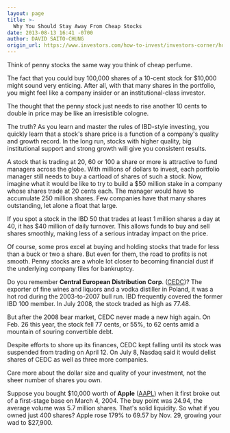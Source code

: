 ```yaml
---
layout: page
title: >-
  Why You Should Stay Away From Cheap Stocks
date: 2013-08-13 16:41 -0700
author: DAVID SAITO-CHUNG
origin_url: https://www.investors.com/how-to-invest/investors-corner/how-to-invest-in-growth-stocks-2/
---
```


Think of penny stocks the same way you think of cheap perfume.

The fact that you could buy 100,000 shares of a 10-cent stock for \$10,000 might sound very enticing. After all, with that many shares in the portfolio, you might feel like a company insider or an institutional-class investor.

The thought that the penny stock just needs to rise another 10 cents to double in price may be like an irresistible cologne.

The truth? As you learn and master the rules of IBD-style investing, you quickly learn that a stock's share price is a function of a company's quality and growth record. In the long run, stocks with higher quality, big institutional support and strong growth will give you consistent results.

A stock that is trading at 20, 60 or 100 a share or more is attractive to fund managers across the globe. With millions of dollars to invest, each portfolio manager still needs to buy a cartload of shares of such a stock. Now, imagine what it would be like to try to build a \$50 million stake in a company whose shares trade at 20 cents each. The manager would have to accumulate 250 million shares. Few companies have that many shares outstanding, let alone a float that large.

If you spot a stock in the IBD 50 that trades at least 1 million shares a day at 40, it has \$40 million of daily turnover. This allows funds to buy and sell shares smoothly, making less of a serious intraday impact on the price.

Of course, some pros excel at buying and holding stocks that trade for less than a buck or two a share. But even for them, the road to profits is not smooth. Penny stocks are a whole lot closer to becoming financial dust if the underlying company files for bankruptcy.

Do you remember **Central European Distribution Corp**. ([CEDC](https://research.investors.com/quote.aspx?symbol=CEDC))? The exporter of fine wines and liquors and a vodka distiller in Poland, it was a hot rod during the 2003-to-2007 bull run. IBD frequently covered the former IBD 100 member. In July 2008, the stock traded as high as 77.48.

But after the 2008 bear market, CEDC never made a new high again. On Feb. 26 this year, the stock fell 77 cents, or 55%, to 62 cents amid a mountain of souring convertible debt.

Despite efforts to shore up its finances, CEDC kept falling until its stock was suspended from trading on April 12. On July 8, Nasdaq said it would delist shares of CEDC as well as three more companies.

Care more about the dollar size and quality of your investment, not the sheer number of shares you own.

Suppose you bought \$10,000 worth of **Apple** ([AAPL](https://research.investors.com/quote.aspx?symbol=AAPL)) when it first broke out of a first-stage base on March 4, 2004. The buy point was 24.94, the average volume was 5.7 million shares. That's solid liquidity. So what if you owned just 400 shares? Apple rose 179% to 69.57 by Nov. 29, growing your wad to \$27,900.
